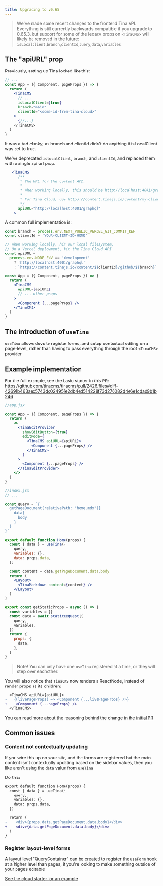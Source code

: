 ```yaml
---
title: Upgrading to v0.65
---
```


> We've made some recent changes to the frontend Tina API. Everything is still currently backwards compatible if you upgrade to 0.65.3, but support for some of the legacy props on `<TinaCMS>` will likely be removed in the future: `isLocalClient`,`branch`,`clientId`,`query`,`data`,`variables`

## The "apiURL" prop

Previously, setting up Tina looked like this:

```jsx
// ...
const App = ({ Component, pageProps }) => {
  return (
    <TinaCMS
      // ...
      isLocalClient={true}
      branch="main"
      clientId="<some-id-from-tina-cloud>"
    >
      {//...}
    </TinaCMS>
  )
}
```

It was a tad clunky, as branch and clientId didn't do anything if isLocalClient was set to true.

We've deprecated `isLocalClient`, `branch`, and `clientId`, and replaced them with a single api url prop:

```jsx
   <TinaCMS
      /**
       * The URL for the content API.
       *
       * When working locally, this should be http://localhost:4001/graphql.
       *
       * For Tina Cloud, use https://content.tinajs.io/content/my-client-id/github/my-branch
       */
      apiURL="http://localhost:4001/graphql"
    >
```

A common full implementation is:

```jsx
const branch = process.env.NEXT_PUBLIC_VERCEL_GIT_COMMIT_REF
const clientId = 'YOUR-CLIENT-ID-HERE'

// When working locally, hit our local filesystem.
// On a Vercel deployment, hit the Tina Cloud API
const apiURL =
  process.env.NODE_ENV == 'development'
    ? 'http://localhost:4001/graphql'
    : `https://content.tinajs.io/content/${clientId}/github/${branch}`

const App = ({ Component, pageProps }) => {
  return (
    <TinaCMS
      apiURL={apiURL}
      // ... other props
    >
      <Component {...pageProps} />
    </TinaCMS>
  )
}
```

## The introduction of `useTina`

`useTina` allows devs to register forms, and setup contextual editing on a page-level, rather than having to pass everything through the root `<TinaCMS>` provider

## Example implementation

For the full example, see the basic starter in this PR: https://github.com/tinacms/tinacms/pull/2426/files#diff-42691b463aec5743dc024951e2db4ed514228f73d276082d4e6e1cdad9b1b246

```jsx
//app.jsx

const App = ({ Component, pageProps }) => {
  return (
    <>
      <TinaEditProvider
        showEditButton={true}
        editMode={
          <TinaCMS apiURL={apiURL}>
            <Component {...pageProps} />
          </TinaCMS>
        }
      >
        <Component {...pageProps} />
      </TinaEditProvider>
    </>
  )
}
```

```jsx
//index.jsx
// ...

const query = `{
  getPageDocument(relativePath: "home.mdx"){
    data{
      body
    }
  }
}`

export default function Home(props) {
  const { data } = useTina({
    query,
    variables: {},
    data: props.data,
  })

  const content = data.getPageDocument.data.body
  return (
    <Layout>
      <TinaMarkdown content={content} />
    </Layout>
  )
}

export const getStaticProps = async () => {
  const variables = {}
  const data = await staticRequest({
    query,
    variables,
  })
  return {
    props: {
      data,
    },
  }
}
```

> Note! You can only have one `useTina` registered at a time, or they will step over eachother.

You will also notice that `TinaCMS` now renders a ReactNode, instead of render props as its children:

```diff
  <TinaCMS apiURL={apiURL}>
-   {(livePageProps) => <Component {...livePageProps} />}
+    <Component {...pageProps} />
  </TinaCMS>
```

You can read more about the reasoning behind the change in the [initial PR](https://github.com/tinacms/tinacms/pull/2426)

## Common issues

### Content not contextually updating

If you wire this up on your site, and the forms are registered but the main content isn't contextually updating based on the sidebar values, then you like aren't using the `data` value from `useTina`

Do this:

```diff
export default function Home(props) {
  const { data } = useTina({
    query,
    variables: {},
    data: props.data,
  })

  return (
-    <div>{props.data.getPageDocument.data.body}</div>
+    <div>{data.getPageDocument.data.body}</div>
  )
}
```

### Register layout-level forms

A layout level "QueryContainer" can be created to register the `useForm` hook at a higher level than pages, if you're looking to make something outside of your pages editable

[See the cloud starter for an example](https://github.com/tinacms/tina-cloud-starter/blob/main/pages/_app.tsx#L11)
